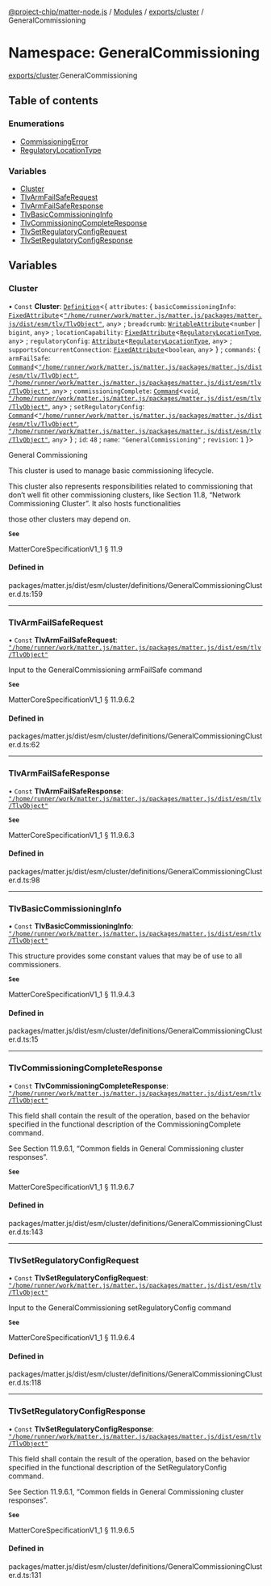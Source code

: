 [@project-chip/matter-node.js](../README.md) / [Modules](../modules.md) / [exports/cluster](exports_cluster.md) / GeneralCommissioning

# Namespace: GeneralCommissioning

[exports/cluster](exports_cluster.md).GeneralCommissioning

## Table of contents

### Enumerations

- [CommissioningError](../enums/exports_cluster.GeneralCommissioning.CommissioningError.md)
- [RegulatoryLocationType](../enums/exports_cluster.GeneralCommissioning.RegulatoryLocationType.md)

### Variables

- [Cluster](exports_cluster.GeneralCommissioning.md#cluster)
- [TlvArmFailSafeRequest](exports_cluster.GeneralCommissioning.md#tlvarmfailsaferequest)
- [TlvArmFailSafeResponse](exports_cluster.GeneralCommissioning.md#tlvarmfailsaferesponse)
- [TlvBasicCommissioningInfo](exports_cluster.GeneralCommissioning.md#tlvbasiccommissioninginfo)
- [TlvCommissioningCompleteResponse](exports_cluster.GeneralCommissioning.md#tlvcommissioningcompleteresponse)
- [TlvSetRegulatoryConfigRequest](exports_cluster.GeneralCommissioning.md#tlvsetregulatoryconfigrequest)
- [TlvSetRegulatoryConfigResponse](exports_cluster.GeneralCommissioning.md#tlvsetregulatoryconfigresponse)

## Variables

### Cluster

• `Const` **Cluster**: [`Definition`](exports_cluster.ClusterFactory.md#definition)<{ `attributes`: { `basicCommissioningInfo`: [`FixedAttribute`](exports_cluster.md#fixedattribute)<[`"/home/runner/work/matter.js/matter.js/packages/matter.js/dist/esm/tlv/TlvObject"`](export._internal_.__home_runner_work_matter_js_matter_js_packages_matter_js_dist_esm_tlv_TlvObject_.md), `any`\> ; `breadcrumb`: [`WritableAttribute`](exports_cluster.md#writableattribute)<`number` \| `bigint`, `any`\> ; `locationCapability`: [`FixedAttribute`](exports_cluster.md#fixedattribute)<[`RegulatoryLocationType`](../enums/exports_cluster.GeneralCommissioning.RegulatoryLocationType.md), `any`\> ; `regulatoryConfig`: [`Attribute`](exports_cluster.md#attribute)<[`RegulatoryLocationType`](../enums/exports_cluster.GeneralCommissioning.RegulatoryLocationType.md), `any`\> ; `supportsConcurrentConnection`: [`FixedAttribute`](exports_cluster.md#fixedattribute)<`boolean`, `any`\>  } ; `commands`: { `armFailSafe`: [`Command`](exports_cluster.md#command)<[`"/home/runner/work/matter.js/matter.js/packages/matter.js/dist/esm/tlv/TlvObject"`](export._internal_.__home_runner_work_matter_js_matter_js_packages_matter_js_dist_esm_tlv_TlvObject_.md), [`"/home/runner/work/matter.js/matter.js/packages/matter.js/dist/esm/tlv/TlvObject"`](export._internal_.__home_runner_work_matter_js_matter_js_packages_matter_js_dist_esm_tlv_TlvObject_.md), `any`\> ; `commissioningComplete`: [`Command`](exports_cluster.md#command)<`void`, [`"/home/runner/work/matter.js/matter.js/packages/matter.js/dist/esm/tlv/TlvObject"`](export._internal_.__home_runner_work_matter_js_matter_js_packages_matter_js_dist_esm_tlv_TlvObject_.md), `any`\> ; `setRegulatoryConfig`: [`Command`](exports_cluster.md#command)<[`"/home/runner/work/matter.js/matter.js/packages/matter.js/dist/esm/tlv/TlvObject"`](export._internal_.__home_runner_work_matter_js_matter_js_packages_matter_js_dist_esm_tlv_TlvObject_.md), [`"/home/runner/work/matter.js/matter.js/packages/matter.js/dist/esm/tlv/TlvObject"`](export._internal_.__home_runner_work_matter_js_matter_js_packages_matter_js_dist_esm_tlv_TlvObject_.md), `any`\>  } ; `id`: ``48`` ; `name`: ``"GeneralCommissioning"`` ; `revision`: ``1``  }\>

General Commissioning

This cluster is used to manage basic commissioning lifecycle.

This cluster also represents responsibilities related to commissioning that don’t well fit other commissioning
clusters, like Section 11.8, “Network Commissioning Cluster”. It also hosts functionalities

those other clusters may depend on.

**`See`**

MatterCoreSpecificationV1_1 § 11.9

#### Defined in

packages/matter.js/dist/esm/cluster/definitions/GeneralCommissioningCluster.d.ts:159

___

### TlvArmFailSafeRequest

• `Const` **TlvArmFailSafeRequest**: [`"/home/runner/work/matter.js/matter.js/packages/matter.js/dist/esm/tlv/TlvObject"`](export._internal_.__home_runner_work_matter_js_matter_js_packages_matter_js_dist_esm_tlv_TlvObject_.md)

Input to the GeneralCommissioning armFailSafe command

**`See`**

MatterCoreSpecificationV1_1 § 11.9.6.2

#### Defined in

packages/matter.js/dist/esm/cluster/definitions/GeneralCommissioningCluster.d.ts:62

___

### TlvArmFailSafeResponse

• `Const` **TlvArmFailSafeResponse**: [`"/home/runner/work/matter.js/matter.js/packages/matter.js/dist/esm/tlv/TlvObject"`](export._internal_.__home_runner_work_matter_js_matter_js_packages_matter_js_dist_esm_tlv_TlvObject_.md)

**`See`**

MatterCoreSpecificationV1_1 § 11.9.6.3

#### Defined in

packages/matter.js/dist/esm/cluster/definitions/GeneralCommissioningCluster.d.ts:98

___

### TlvBasicCommissioningInfo

• `Const` **TlvBasicCommissioningInfo**: [`"/home/runner/work/matter.js/matter.js/packages/matter.js/dist/esm/tlv/TlvObject"`](export._internal_.__home_runner_work_matter_js_matter_js_packages_matter_js_dist_esm_tlv_TlvObject_.md)

This structure provides some constant values that may be of use to all commissioners.

**`See`**

MatterCoreSpecificationV1_1 § 11.9.4.3

#### Defined in

packages/matter.js/dist/esm/cluster/definitions/GeneralCommissioningCluster.d.ts:15

___

### TlvCommissioningCompleteResponse

• `Const` **TlvCommissioningCompleteResponse**: [`"/home/runner/work/matter.js/matter.js/packages/matter.js/dist/esm/tlv/TlvObject"`](export._internal_.__home_runner_work_matter_js_matter_js_packages_matter_js_dist_esm_tlv_TlvObject_.md)

This field shall contain the result of the operation, based on the behavior specified in the functional
description of the CommissioningComplete command.

See Section 11.9.6.1, “Common fields in General Commissioning cluster responses”.

**`See`**

MatterCoreSpecificationV1_1 § 11.9.6.7

#### Defined in

packages/matter.js/dist/esm/cluster/definitions/GeneralCommissioningCluster.d.ts:143

___

### TlvSetRegulatoryConfigRequest

• `Const` **TlvSetRegulatoryConfigRequest**: [`"/home/runner/work/matter.js/matter.js/packages/matter.js/dist/esm/tlv/TlvObject"`](export._internal_.__home_runner_work_matter_js_matter_js_packages_matter_js_dist_esm_tlv_TlvObject_.md)

Input to the GeneralCommissioning setRegulatoryConfig command

**`See`**

MatterCoreSpecificationV1_1 § 11.9.6.4

#### Defined in

packages/matter.js/dist/esm/cluster/definitions/GeneralCommissioningCluster.d.ts:118

___

### TlvSetRegulatoryConfigResponse

• `Const` **TlvSetRegulatoryConfigResponse**: [`"/home/runner/work/matter.js/matter.js/packages/matter.js/dist/esm/tlv/TlvObject"`](export._internal_.__home_runner_work_matter_js_matter_js_packages_matter_js_dist_esm_tlv_TlvObject_.md)

This field shall contain the result of the operation, based on the behavior specified in the functional
description of the SetRegulatoryConfig command.

See Section 11.9.6.1, “Common fields in General Commissioning cluster responses”.

**`See`**

MatterCoreSpecificationV1_1 § 11.9.6.5

#### Defined in

packages/matter.js/dist/esm/cluster/definitions/GeneralCommissioningCluster.d.ts:131
